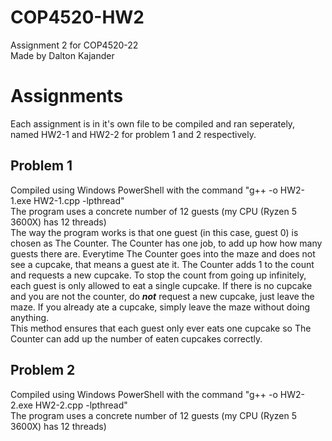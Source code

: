 # COP4520-HW2
Assignment 2 for COP4520-22 <br/>
Made by Dalton Kajander

# Assignments
Each assignment is in it's own file to be compiled and ran seperately, named HW2-1 and HW2-2 for problem 1 and 2 respectively. <br>

## Problem 1
Compiled using Windows PowerShell with the command "g++ -o HW2-1.exe HW2-1.cpp -lpthread" <br>
The program uses a concrete number of 12 guests (my CPU (Ryzen 5 3600X) has 12 threads) <br>
The way the program works is that one guest (in this case, guest 0) is chosen as The Counter. The Counter has one job, to add up how how many guests there are. Everytime The Counter goes into the maze and does not see a cupcake, that means a guest ate it. The Counter adds 1 to the count and requests a new cupcake. To stop the count from going up infinitely, each guest is only allowed to eat a single cupcake. If there is no cupcake and you are not the counter, do ***not*** request a new cupcake, just leave the maze. If you already ate a cupcake, simply leave the maze without doing anything. <br>
This method ensures that each guest only ever eats one cupcake so The Counter can add up the number of eaten cupcakes correctly. 

## Problem 2
Compiled using Windows PowerShell with the command "g++ -o HW2-2.exe HW2-2.cpp -lpthread" <br>
The program uses a concrete number of 12 guests (my CPU (Ryzen 5 3600X) has 12 threads) <br>